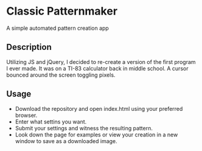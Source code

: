 # Classic Patternmaker

A simple automated pattern creation app

## Description

Utilizing JS and jQuery, I decided to re-create a version of the first program I ever made. It was on a TI-83 calculator back in middle school. A cursor bounced around the screen toggling pixels.

## Usage

* Download the repository and open index.html using your preferred browser.
* Enter what settins you want.
* Submit your settings and witness the resulting pattern.
* Look down the page for examples or view your creation in a new window to save as a downloaded image.
